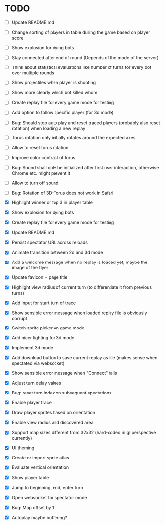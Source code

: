 TODO
====

- [ ] Update README.md
- [ ] Change sorting of players in table during the game based on player score
- [ ] Show explosion for dying bots
- [ ] Stay connected after end of round (Depends of the mode of the server)
- [ ] Think about statistical evaluations like number of turns for every bot over multiple rounds
- [ ] Show projectiles when player is shooting
- [ ] Show more clearly which bot killed whom
- [ ] Create replay file for every game mode for testing
- [ ] Add option to follow specific player (for 3d mode)
- [ ] Bug: Should stop auto play and reset traced players (probably also reset rotation) when loading a new replay
- [ ] Torus rotation only initially rotates around the expected axes
- [ ] Allow to reset torus rotation
- [ ] Improve color contrast of torus
- [ ] Bug: Sound shall only be initialized after first user interaction, otherwise Chrome etc. might prevent it
- [ ] Allow to turn off sound
- [ ] Bug: Rotation of 3D-Torus does not work in Safari

- [X] Highlight winner or top 3 in player table
- [X] Show explosion for dying bots
- [X] Create replay file for every game mode for testing
- [X] Update README.md
- [X] Persist spectator URL across reloads
- [X] Animate transition between 2d and 3d mode
- [X] Add a welcome message when no replay is loaded yet, maybe the image of the flyer
- [X] Update favicon + page title
- [X] Highlight view radius of current turn (to differentiate it from previous turns)
- [X] Add input for start turn of trace
- [X] Show sensible error message when loaded replay file is obviously corrupt
- [X] Switch sprite picker on game mode
- [X] Add nicer lighting for 3d mode
- [X] Implement 3d mode
- [X] Add download button to save current replay as file (makes sense when spectated via websocket)
- [X] Show sensible error message when "Connect" fails
- [X] Adjust turn delay values
- [X] Bug: reset turn index on subsequent spectations
- [X] Enable player trace
- [X] Draw player sprites based on orientation
- [X] Enable view radius and discovered area
- [X] Support map sizes different from 32x32 (hard-coded in gl perspective currently)
- [X] UI theming
- [X] Create or import sprite atlas
- [X] Evaluate vertical orientation
- [X] Show player table
- [X] Jump to beginning, end, enter turn
- [X] Open websocket for spectator mode
- [X] Bug: Map offset by 1
- [X] Autoplay maybe buffering?
